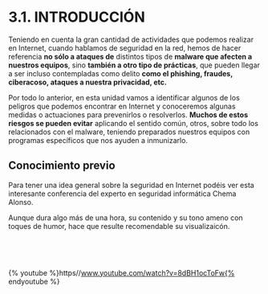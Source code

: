 
# 3.1. INTRODUCCIÓN

Teniendo en cuenta la gran cantidad de actividades que podemos realizar en Internet, cuando hablamos de seguridad en la red, hemos de hacer referencia **no sólo a ataques de** distintos tipos de **malware que afecten a nuestros equipos**, sino **también a otro tipo de prácticas**, que pueden llegar a ser incluso contempladas como delito **como el phishing, fraudes, ciberacoso, ataques a nuestra privacidad, etc.**

Por todo lo anterior, en esta unidad vamos a identificar algunos de los peligros que podemos encontrar en Internet y conoceremos algunas medidas o actuaciones para prevenirlos o resolverlos. **Muchos de estos riesgos se pueden evitar** aplicando el sentido común, otros, sobre todo los relacionados con el malware, teniendo preparados nuestros equipos con programas específicos que nos ayuden a inmunizarlo.

## Conocimiento previo

Para tener una idea general sobre la seguridad en Internet podéis ver esta interesante conferencia del experto en seguridad informática Chema Alonso.

Aunque dura algo más de una hora, su contenido y su tono ameno con toques de humor, hace que resulte recomendable su visualizaicón.

 

 


{% youtube %}https//www.youtube.com/watch?v=8dBH1ocToFw{% endyoutube %}


